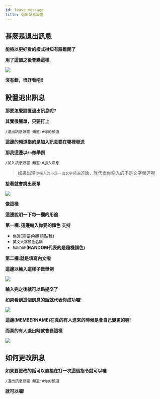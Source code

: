 ```yaml
---
id: leave_message
title: 退出訊息設置
---
```


## 甚麼是退出訊息
**能夠以更好看的樣式得知有誰離開了**

**用了這個之後會變這樣** 

![](https://cdn.discordapp.com/attachments/991337796960784424/997378341877338262/unknown.png) 

**沒有錯，很好看吧!!** 

## 設置退出訊息

**那要怎麼設置退出訊息呢?** 

**其實很簡單，只要打上** 

`/退出訊息設置 頻道:#你的頻道` 

**這邊的頻道指的是加入訊息要在哪裡發送** 

**那我這邊以**`#a`**做舉例** 

`/加入訊息設置 頻道:#加入訊息` 

>如果出現`你輸入的不是一個文字頻道`的話，就代表你輸入的不是文字頻道喔 


**接著就會跳出表單** 

![](https://cdn.discordapp.com/attachments/991337796960784424/997378745683935252/unknown.png) 

**像這樣** 

**這邊說明一下每一欄的用途** 

**第一欄: 這邊輸入你要的顏色 支持** 

- `色碼`([需要色碼請點我](https://www.ifreesite.com/color/)) 
- `英文大寫顏色名稱` 
- `RANDOM`**(RANDOM代表的是隨機顏色)** 

**第二欄:就是填寫內文啦** 

**這邊以輸入這樣子做舉例** 

![](https://cdn.discordapp.com/attachments/991337796960784424/997378745683935252/unknown.png) 

**輸入完之後就可以點提交了** 

**如果看到這個訊息的話就代表你成功囉!** 

![](https://media.discordapp.net/attachments/991337796960784424/997378993940611092/unknown.png) 

**這邊(MEMBERNAME)在真的有人進來的時候是會自己變更的喔!** 

**而真的有人退出時就會長這樣** 

![](https://cdn.discordapp.com/attachments/991337796960784424/997378341877338262/unknown.png) 

## 如何更改訊息
**如果要更改的話可以直接在打一次這個指令就可以囉** 

`/退出訊息設置 頻道:#你的頻道` 

**就可以囉!**